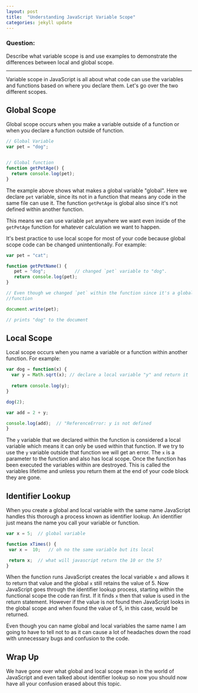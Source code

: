 ```yaml
---
layout: post
title:  "Understanding JavaScript Variable Scope"
categories: jekyll update
---
```


### Question:
Describe what variable scope is and use examples to demonstrate the differences between local and global scope.
<hr>

Variable scope in JavaScript is all about what code can use the variables and functions based on where you declare them. Let's go over the two different scopes. 

## Global Scope

Global scope occurs when you make a variable outside of a function or when you declare a function outside of function. 

```javascript
// Global Variable 
var pet = "dog";


// Global function 
function getPetAge() {
  return console.log(pet); 
}
```

The example above shows what makes a global variable "global". Here we declare `pet` variable, since its not in a function that means any code in the same file can use it. The function `getPetAge` is global also since it's not defined within another function. 

This means we can use variable `pet` anywhere we want even inside of the `getPetAge` function for whatever calculation we want to happen.

It's best practice to use local scope for most of your code because global scope code  can be changed unintentionally. For example:

```javascript
var pet = "cat";

function getPetName() {
   pet = "dog";           // changed `pet` variable to "dog".
   return console.log(pet);
}

// Even though we changed `pet` within the function since it's a global variable it changes even outside the 
//function

document.write(pet);

// prints "dog" to the document

```


## Local Scope

Local scope occurs when you name a variable or a function within another function. For example:

```javascript
var dog = function(x) {
  var y = Math.sqrt(x); // declare a local variable "y" and return it
  
  return console.log(y);
}

dog(2);

var add = 2 + y;

console.log(add);  // "ReferenceError: y is not defined
}
```

The `y` variable that we declared within the function is considered a local variable which means it can only be used within that function.
If we try to use the `y` variable outside that function we will get an error. The `x` is a parameter to the function and also has local scope. Once the function has been executed the variables within are destroyed. This is called the variables lifetime and unless you return them at the end of your code block they are gone.


## Identifier Lookup 

When you create a global and local variable with the same name JavaScript handles this thorough a process known as identifier lookup. An identifier just means the name you call your variable or function. 

```javascript
var x = 5;  // global variable

function xTimes() {
 var x =  10;   // oh no the same variable but its local 

 return x;  // what will javascript return the 10 or the 5?
}
```

When the function runs JavaScript creates the local variable `x` and allows it to return that value and the global `x` still retains the value of 5. Now JavaScript goes through the identifier lookup process, starting within the functional scope the code ran first. If it finds `x` then that value is used in the return statement. However if the value is not found then JavaScript looks in the global scope and when found the value of 5, in this case, would be returned. 

Even though you can name global and local variables the same name I am going to have to tell not to as it can cause a lot of headaches down the road with unnecessary bugs and confusion to the code.

## Wrap Up

We have gone over what global and local scope mean in the world of JavaScript and even talked about identifier lookup so now you should now have all your confusion erased about this topic. 

<br>



